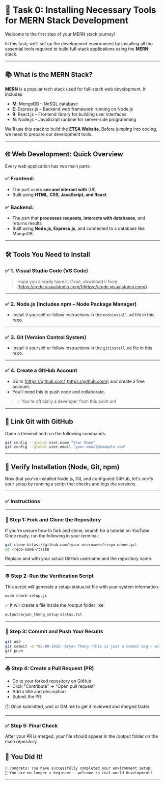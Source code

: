 # 🚀 Task 0: Installing Necessary Tools for MERN Stack Development

Welcome to the first step of your MERN stack journey!

In this task, we’ll set up the development environment by installing all the essential tools required to build full-stack applications using the **MERN** stack.

---

## 📚 What is the MERN Stack?

**MERN** is a popular tech stack used for full-stack web development. It includes:

- **M**: MongoDB – NoSQL database
- **E**: Express.js – Backend web framework running on Node.js
- **R**: React.js – Frontend library for building user interfaces
- **N**: Node.js – JavaScript runtime for server-side programming

We'll use this stack to build the **ETSA Website**. Before jumping into coding, we need to prepare our development tools.

---

## 🌐 Web Development: Quick Overview

Every web application has two main parts:

### ✅ Frontend:
- The part users **see and interact with** (UI)
- Built using **HTML, CSS, JavaScript, and React**

### ✅ Backend:
- The part that **processes requests, interacts with databases**, and returns results
- Built using **Node.js, Express.js**, and connected to a database like MongoDB

---

## 🛠 Tools You Need to Install

### ✅ 1. Visual Studio Code (VS Code)
> Hope you already have it. If not, download it from [https://code.visualstudio.com/](https://code.visualstudio.com/)

---

### ✅ 2. Node.js (includes npm – Node Package Manager)
- Install it yourself or follow instructions in the `nodeinstall.md` file in this repo.

---

### ✅ 3. Git (Version Control System)
- Install it yourself or follow instructions in the `gitinstall.md` file in this repo.

---

### ✅ 4. Create a GitHub Account
- Go to [https://github.com/](https://github.com/) and create a free account.
- You’ll need this to push code and collaborate.
> 💡 You're officially a developer from this point on!

---

## 🔗 Link Git with GitHub

Open a terminal and run the following commands:

```bash
git config --global user.name "Your Name"
git config --global user.email "your.email@example.com"
```
---

## 🧪 Verify Installation (Node, Git, npm)

Now that you've installed Node.js, Git, and configured GitHub, let's verify your setup by running a script that checks and logs the versions.

---

### ✅ Instructions

---

### 📁 Step 1: Fork and Clone the Repository

If you're unsure how to fork and clone, search for a tutorial on YouTube.
Once ready, run the following in your terminal:
```bash
git clone https://github.com/<your-username>/<repo-name>.git
cd <repo-name>/task0
```
Replace <your-username> and <repo-name> with your actual GitHub username and the repository name.

---

### ⚙️ Step 2: Run the Verification Script

This script will generate a setup-status.txt file with your system information.
```bash
node check-setup.js
```
✅ It will create a file inside the /output folder like:
```bash
output/aryan_theng_setup-status.txt
```

---

### 🔄 Step 3: Commit and Push Your Results
```bash
git add .
git commit -m "02-09-2025: Aryan Theng (This is just a commit msg — write anything you like)"
git push
```
---

### 📤 Step 4: Create a Pull Request (PR)

- Go to your forked repository on GitHub
- Click "Contribute" → "Open pull request"
- Add a title and description
- Submit the PR

🕐 Once submitted, wait or DM me to get it reviewed and merged faster.

---

### ✅ Step 5: Final Check

After your PR is merged, your file should appear in the /output folder on the main repository.

## 🎉 You Did It!
```bash
🎉 Congrats! You have successfully completed your environment setup.
🚀 You are no longer a beginner — welcome to real-world development!
```
---
